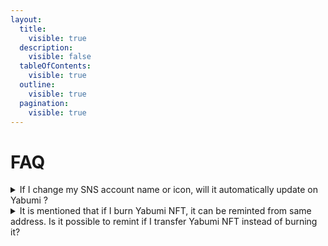 ```yaml
---
layout:
  title:
    visible: true
  description:
    visible: false
  tableOfContents:
    visible: true
  outline:
    visible: true
  pagination:
    visible: true
---
```


# FAQ

<details>

<summary> If I change my SNS account name or icon, will it automatically update on Yabumi ? </summary>

No. You will need to manually update it. After connecting your wallet and signing in to your SNS account, please press the "Profile Update" button below the icon to update it.

</details>

<details>

<summary>It is mentioned that if I burn Yabumi NFT, it can be reminted from same address. Is it possible to remint if I transfer Yabumi NFT instead of burning it? </summary>

No, it is not possible. The system allows for minting only one Yabumi NFT per account. Therefore, if your account gets hacked or the NFT gets stolen, you need to burn it with the original issuing address and remint it from a secure wallet.

</details>
